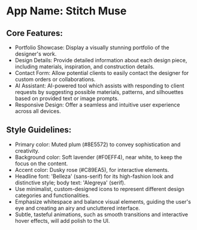 # **App Name**: Stitch Muse

## Core Features:

- Portfolio Showcase: Display a visually stunning portfolio of the designer's work.
- Design Details: Provide detailed information about each design piece, including materials, inspiration, and construction details.
- Contact Form: Allow potential clients to easily contact the designer for custom orders or collaborations.
- AI Assistant: AI-powered tool which assists with responding to client requests by suggesting possible materials, patterns, and silhouettes based on provided text or image prompts.
- Responsive Design: Offer a seamless and intuitive user experience across all devices.

## Style Guidelines:

- Primary color: Muted plum (#8E5572) to convey sophistication and creativity.
- Background color: Soft lavender (#F0EFF4), near white, to keep the focus on the content.
- Accent color: Dusky rose (#C89EA5), for interactive elements.
- Headline font: 'Belleza' (sans-serif) for its high-fashion look and distinctive style; body text: 'Alegreya' (serif).
- Use minimalist, custom-designed icons to represent different design categories and functionalities.
- Emphasize whitespace and balance visual elements, guiding the user's eye and creating an airy and uncluttered interface.
- Subtle, tasteful animations, such as smooth transitions and interactive hover effects, will add polish to the UI.